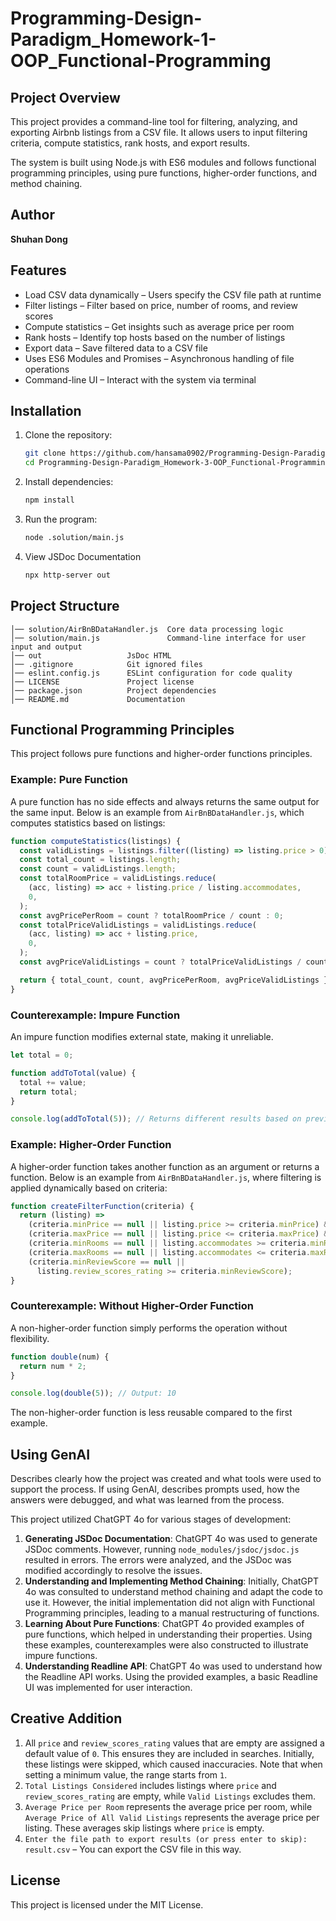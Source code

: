 # Programming-Design-Paradigm_Homework-1-OOP_Functional-Programming

## Project Overview

This project provides a command-line tool for filtering, analyzing, and exporting Airbnb listings from a CSV file. It allows users to input filtering criteria, compute statistics, rank hosts, and export results.

The system is built using Node.js with ES6 modules and follows functional programming principles, using pure functions, higher-order functions, and method chaining.

## Author

**Shuhan Dong**

## Features

- Load CSV data dynamically – Users specify the CSV file path at runtime
- Filter listings – Filter based on price, number of rooms, and review scores
- Compute statistics – Get insights such as average price per room
- Rank hosts – Identify top hosts based on the number of listings
- Export data – Save filtered data to a CSV file
- Uses ES6 Modules and Promises – Asynchronous handling of file operations
- Command-line UI – Interact with the system via terminal

## Installation

1. Clone the repository:
   ```sh
   git clone https://github.com/hansama0902/Programming-Design-Paradigm_Homework-3-OOP_Functional-Programming.git
   cd Programming-Design-Paradigm_Homework-3-OOP_Functional-Programming.git
   ```
2. Install dependencies:

   ```sh
   npm install
   ```

3. Run the program:
   ```sh
   node .solution/main.js
   ```
4. View JSDoc Documentation
   ```sh
   npx http-server out
   ```

## Project Structure

```
│── solution/AirBnBDataHandler.js  Core data processing logic
│── solution/main.js               Command-line interface for user input and output 
│── out                   JsDoc HTML                       
│── .gitignore            Git ignored files
│── eslint.config.js      ESLint configuration for code quality
│── LICENSE               Project license
│── package.json          Project dependencies
│── README.md             Documentation
```

## Functional Programming Principles

This project follows pure functions and higher-order functions principles.

### Example: Pure Function

A pure function has no side effects and always returns the same output for the same input. Below is an example from `AirBnBDataHandler.js`, which computes statistics based on listings:

```js
function computeStatistics(listings) {
  const validListings = listings.filter((listing) => listing.price > 0);
  const total_count = listings.length;
  const count = validListings.length;
  const totalRoomPrice = validListings.reduce(
    (acc, listing) => acc + listing.price / listing.accommodates,
    0,
  );
  const avgPricePerRoom = count ? totalRoomPrice / count : 0;
  const totalPriceValidListings = validListings.reduce(
    (acc, listing) => acc + listing.price,
    0,
  );
  const avgPriceValidListings = count ? totalPriceValidListings / count : 0;

  return { total_count, count, avgPricePerRoom, avgPriceValidListings };
}
```

### Counterexample: Impure Function

An impure function modifies external state, making it unreliable.

```js
let total = 0;

function addToTotal(value) {
  total += value;
  return total;
}

console.log(addToTotal(5)); // Returns different results based on previous calls
```

### Example: Higher-Order Function

A higher-order function takes another function as an argument or returns a function. Below is an example from `AirBnBDataHandler.js`, where filtering is applied dynamically based on criteria:

```js
function createFilterFunction(criteria) {
  return (listing) =>
    (criteria.minPrice == null || listing.price >= criteria.minPrice) &&
    (criteria.maxPrice == null || listing.price <= criteria.maxPrice) &&
    (criteria.minRooms == null || listing.accommodates >= criteria.minRooms) &&
    (criteria.maxRooms == null || listing.accommodates <= criteria.maxRooms) &&
    (criteria.minReviewScore == null ||
      listing.review_scores_rating >= criteria.minReviewScore);
}
```

### Counterexample: Without Higher-Order Function

A non-higher-order function simply performs the operation without flexibility.

```js
function double(num) {
  return num * 2;
}

console.log(double(5)); // Output: 10
```

The non-higher-order function is less reusable compared to the first example.
  
## Using GenAI

Describes clearly how the project was created and what tools were used to support the process. If using GenAI, describes prompts used, how the answers were debugged, and what was learned from the process.

This project utilized ChatGPT 4o for various stages of development:

1. **Generating JSDoc Documentation**: ChatGPT 4o was used to generate JSDoc comments. However, running `node_modules/jsdoc/jsdoc.js` resulted in errors. The errors were analyzed, and the JSDoc was modified accordingly to resolve the issues.
2. **Understanding and Implementing Method Chaining**: Initially, ChatGPT 4o was consulted to understand method chaining and adapt the code to use it. However, the initial implementation did not align with Functional Programming principles, leading to a manual restructuring of functions.
3. **Learning About Pure Functions**: ChatGPT 4o provided examples of pure functions, which helped in understanding their properties. Using these examples, counterexamples were also constructed to illustrate impure functions.  
4. **Understanding Readline API**: ChatGPT 4o was used to understand how the Readline API works. Using the provided examples, a basic Readline UI was implemented for user interaction.

  
## Creative Addition

1. All `price` and `review_scores_rating` values that are empty are assigned a default value of `0`. This ensures they are included in searches. Initially, these listings were skipped, which caused inaccuracies. Note that when setting a minimum value, the range starts from `1`.
2. `Total Listings Considered` includes listings where `price` and `review_scores_rating` are empty, while `Valid Listings` excludes them.
3. `Average Price per Room` represents the average price per room, while `Average Price of All Valid Listings` represents the average price per listing. These averages skip listings where `price` is empty.  
4. `Enter the file path to export results (or press enter to skip): result.csv` – You can export the CSV file in this way.

## License

This project is licensed under the MIT License.
